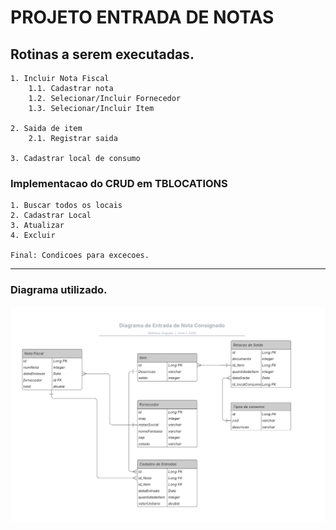 # PROJETO ENTRADA DE NOTAS

## Rotinas a serem executadas.

    1. Incluir Nota Fiscal
        1.1. Cadastrar nota
        1.2. Selecionar/Incluir Fornecedor
        1.3. Selecionar/Incluir Item

    2. Saida de item
        2.1. Registrar saida
    
    3. Cadastrar local de consumo

### Implementacao do CRUD em TBLOCATIONS
    1. Buscar todos os locais
    2. Cadastrar Local
    3. Atualizar
    4. Excluir

    Final: Condicoes para excecoes. 

---

### Diagrama utilizado.

![img.png](docs/diagram.png)